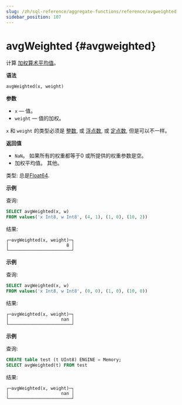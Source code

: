 ```yaml
---
slug: /zh/sql-reference/aggregate-functions/reference/avgweighted
sidebar_position: 107
---
```


# avgWeighted {#avgweighted}


计算 [加权算术平均值](https://en.wikipedia.org/wiki/Weighted_arithmetic_mean)。

**语法**

``` sql
avgWeighted(x, weight)
```

**参数**

-   `x` — 值。
-   `weight` — 值的加权。

`x` 和 `weight` 的类型必须是
[整数](../../../sql-reference/data-types/int-uint.md), 或
[浮点数](../../../sql-reference/data-types/float.md), 或
[定点数](../../../sql-reference/data-types/decimal.md),
但是可以不一样。

**返回值**

-   `NaN`。 如果所有的权重都等于0 或所提供的权重参数是空。
-   加权平均值。 其他。

类型: 总是[Float64](../../../sql-reference/data-types/float.md).

**示例**

查询:

``` sql
SELECT avgWeighted(x, w)
FROM values('x Int8, w Int8', (4, 1), (1, 0), (10, 2))
```

结果:

``` text
┌─avgWeighted(x, weight)─┐
│                      8 │
└────────────────────────┘
```


**示例**

查询:

``` sql
SELECT avgWeighted(x, w)
FROM values('x Int8, w Int8', (0, 0), (1, 0), (10, 0))
```

结果:

``` text
┌─avgWeighted(x, weight)─┐
│                    nan │
└────────────────────────┘
```

**示例**

查询:

``` sql
CREATE table test (t UInt8) ENGINE = Memory;
SELECT avgWeighted(t) FROM test
```

结果:

``` text
┌─avgWeighted(x, weight)─┐
│                    nan │
└────────────────────────┘
```
